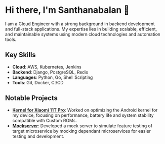 # Hi there, I'm Santhanabalan 👋

I am a Cloud Engineer with a strong background in backend development and full-stack applications. My expertise lies in building scalable, efficient, and maintainable systems using modern cloud technologies and automation tools.

## Key Skills
- **Cloud**: AWS, Kubernetes, Jenkins
- **Backend**: Django, PostgreSQL, Redis
- **Languages**: Python, Go, Shell Scripting
- **Tools**: Git, Docker, CI/CD

## Notable Projects
- **[Kernel for Xiaomi 11T Pro](https://github.com/Santhanabalan/android_kernel_xiaomi_sm8350)**: Worked on optimizing the Android kernel for my device, focusing on performance, battery life and system stability compatible with Custom ROMs.
- **[Mockserver](https://github.com/Santhanabalan/Mockserver)**: Developed a mock server to simulate feature testing of target microservice by mocking dependant microservices for easier testing and development.
